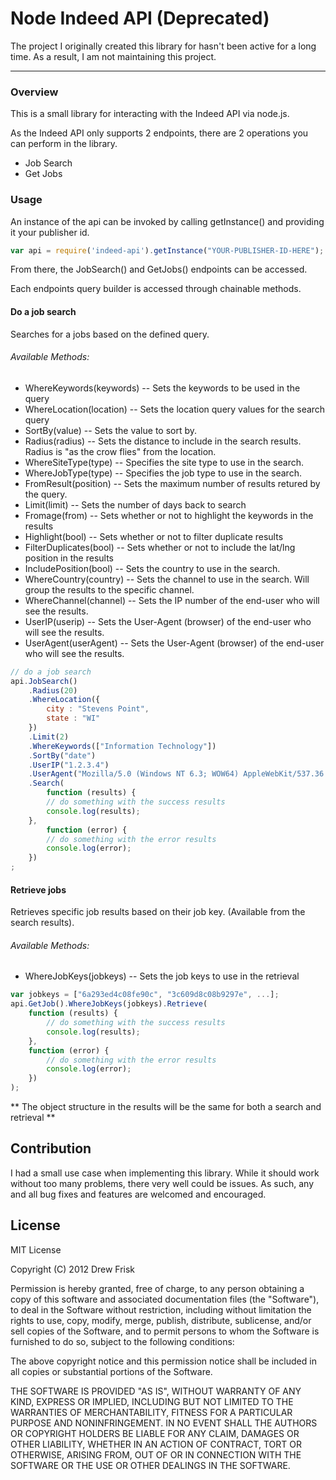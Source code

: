 # Node Indeed API (Deprecated)

The project I originally created this library for hasn't been active for a long time. As a result, I am not maintaining this project. 

---

### Overview

This is a small library for interacting with the Indeed API via node.js.

As the Indeed API only supports 2 endpoints, there are 2 operations you can perform in the library.

- Job Search
- Get Jobs

### Usage

An instance of the api can be invoked by calling getInstance() and providing it your publisher id.

```js
var api = require('indeed-api').getInstance("YOUR-PUBLISHER-ID-HERE");
```

From there, the JobSearch() and GetJobs() endpoints can be accessed.

Each endpoints query builder is accessed through chainable methods.

#### Do a job search
Searches for a jobs based on the defined query.

###### Available Methods:
- WhereKeywords(keywords)		-- Sets the keywords to be used in the query
- WhereLocation(location)		-- Sets the location query values for the search query
- SortBy(value)							-- Sets the value to sort by.
- Radius(radius)						-- Sets the distance to include in the search results. Radius is "as the crow flies" from the location.
- WhereSiteType(type)				-- Specifies the site type to use in the search.
- WhereJobType(type)				-- Specifies the job type to use in the search.
- FromResult(position)			-- Sets the maximum number of results retured by the query.
- Limit(limit)							-- Sets the number of days back to search
- Fromage(from)							-- Sets whether or not to highlight the keywords in the results
- Highlight(bool)						-- Sets whether or not to filter duplicate results
- FilterDuplicates(bool)		-- Sets whether or not to include the lat/lng position in the results
- IncludePosition(bool)			-- Sets the country to use in the search.
- WhereCountry(country)			-- Sets the channel to use in the search. Will group the results to the specific channel.
- WhereChannel(channel)			-- Sets the IP number of the end-user who will see the results.
- UserIP(userip)						-- Sets the User-Agent (browser) of the end-user who will see the results.
- UserAgent(userAgent)			-- Sets the User-Agent (browser) of the end-user who will see the results.

```js
// do a job search
api.JobSearch()
	.Radius(20)
	.WhereLocation({
		city : "Stevens Point",
		state : "WI"
	})
	.Limit(2)
	.WhereKeywords(["Information Technology"])
	.SortBy("date")
	.UserIP("1.2.3.4")
	.UserAgent("Mozilla/5.0 (Windows NT 6.3; WOW64) AppleWebKit/537.36 (KHTML, like Gecko) Chrome/31.0.1650.63 Safari/537.36")
	.Search(
		function (results) {
		// do something with the success results
		console.log(results);
	},
		function (error) {
		// do something with the error results
		console.log(error);
	})
;
```

#### Retrieve jobs
Retrieves specific job results based on their job key. (Available from the search results).

###### Available Methods:
- WhereJobKeys(jobkeys)		-- Sets the job keys to use in the retrieval

```js
var jobkeys = ["6a293ed4c08fe90c", "3c609d8c08b9297e", ...];
api.GetJob().WhereJobKeys(jobkeys).Retrieve(
	function (results) {
		// do something with the success results
		console.log(results);
	},
	function (error) {
		// do something with the error results
		console.log(error);
	})
);
```

** The object structure in the results will be the same for both a search and retrieval **

## Contribution

I had a small use case when implementing this library. While it should work without too many problems, there very well could be issues. As such, any and all bug fixes and features are welcomed and encouraged.

## License

MIT License

Copyright (C) 2012 Drew Frisk

Permission is hereby granted, free of charge, to any person obtaining a copy of
this software and associated documentation files (the "Software"), to deal in
the Software without restriction, including without limitation the rights to
use, copy, modify, merge, publish, distribute, sublicense, and/or sell copies
of the Software, and to permit persons to whom the Software is furnished to do
so, subject to the following conditions:

The above copyright notice and this permission notice shall be included in all
copies or substantial portions of the Software.

THE SOFTWARE IS PROVIDED "AS IS", WITHOUT WARRANTY OF ANY KIND, EXPRESS OR
IMPLIED, INCLUDING BUT NOT LIMITED TO THE WARRANTIES OF MERCHANTABILITY,
FITNESS FOR A PARTICULAR PURPOSE AND NONINFRINGEMENT. IN NO EVENT SHALL THE
AUTHORS OR COPYRIGHT HOLDERS BE LIABLE FOR ANY CLAIM, DAMAGES OR OTHER
LIABILITY, WHETHER IN AN ACTION OF CONTRACT, TORT OR OTHERWISE, ARISING FROM,
OUT OF OR IN CONNECTION WITH THE SOFTWARE OR THE USE OR OTHER DEALINGS IN THE
SOFTWARE.
